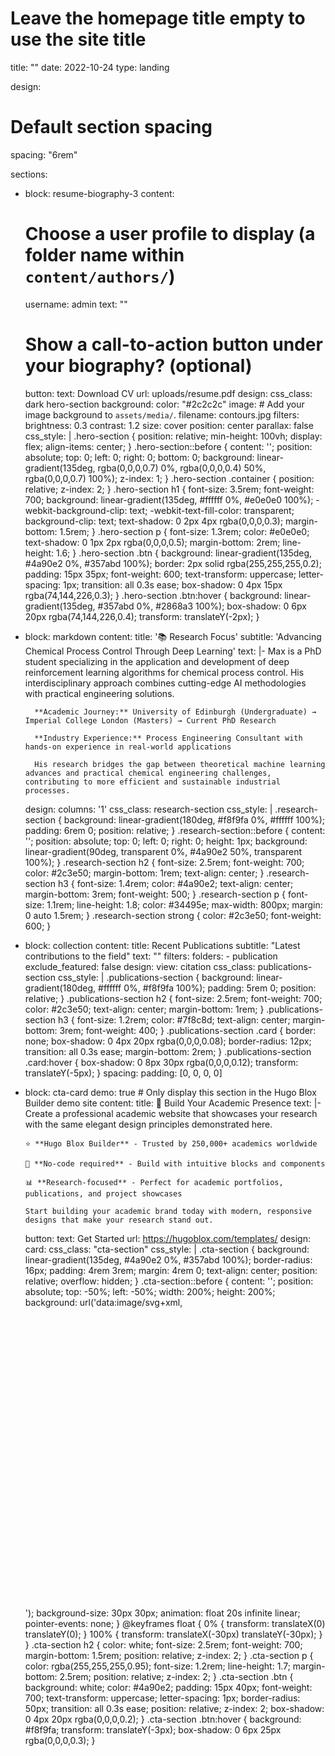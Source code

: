 # Leave the homepage title empty to use the site title
title: ""
date: 2022-10-24
type: landing

design:
  # Default section spacing
  spacing: "6rem"

sections:
  - block: resume-biography-3
    content:
      # Choose a user profile to display (a folder name within `content/authors/`)
      username: admin
      text: ""
      # Show a call-to-action button under your biography? (optional)
      button:
        text: Download CV
        url: uploads/resume.pdf
    design:
      css_class: dark hero-section
      background:
        color: "#2c2c2c"
        image:
          # Add your image background to `assets/media/`.
          filename: contours.jpg
          filters:
            brightness: 0.3
            contrast: 1.2
          size: cover
          position: center
          parallax: false
      css_style: |
        .hero-section {
          position: relative;
          min-height: 100vh;
          display: flex;
          align-items: center;
        }
        .hero-section::before {
          content: '';
          position: absolute;
          top: 0;
          left: 0;
          right: 0;
          bottom: 0;
          background: linear-gradient(135deg, rgba(0,0,0,0.7) 0%, rgba(0,0,0,0.4) 50%, rgba(0,0,0,0.7) 100%);
          z-index: 1;
        }
        .hero-section .container {
          position: relative;
          z-index: 2;
        }
        .hero-section h1 {
          font-size: 3.5rem;
          font-weight: 700;
          background: linear-gradient(135deg, #ffffff 0%, #e0e0e0 100%);
          -webkit-background-clip: text;
          -webkit-text-fill-color: transparent;
          background-clip: text;
          text-shadow: 0 2px 4px rgba(0,0,0,0.3);
          margin-bottom: 1.5rem;
        }
        .hero-section p {
          font-size: 1.3rem;
          color: #e0e0e0;
          text-shadow: 0 1px 2px rgba(0,0,0,0.5);
          margin-bottom: 2rem;
          line-height: 1.6;
        }
        .hero-section .btn {
          background: linear-gradient(135deg, #4a90e2 0%, #357abd 100%);
          border: 2px solid rgba(255,255,255,0.2);
          padding: 15px 35px;
          font-weight: 600;
          text-transform: uppercase;
          letter-spacing: 1px;
          transition: all 0.3s ease;
          box-shadow: 0 4px 15px rgba(74,144,226,0.3);
        }
        .hero-section .btn:hover {
          background: linear-gradient(135deg, #357abd 0%, #2868a3 100%);
          box-shadow: 0 6px 20px rgba(74,144,226,0.4);
          transform: translateY(-2px);
        }

  - block: markdown
    content:
      title: '📚 Research Focus'
      subtitle: 'Advancing Chemical Process Control Through Deep Learning'
      text: |-
          Max is a PhD student specializing in the application and development of deep reinforcement learning algorithms for chemical process control. His interdisciplinary approach combines cutting-edge AI methodologies with practical engineering solutions.
          
          **Academic Journey:** University of Edinburgh (Undergraduate) → Imperial College London (Masters) → Current PhD Research
          
          **Industry Experience:** Process Engineering Consultant with hands-on experience in real-world applications
          
          His research bridges the gap between theoretical machine learning advances and practical chemical engineering challenges, contributing to more efficient and sustainable industrial processes.
    design:
      columns: '1'
      css_class: research-section
      css_style: |
        .research-section {
          background: linear-gradient(180deg, #f8f9fa 0%, #ffffff 100%);
          padding: 6rem 0;
          position: relative;
        }
        .research-section::before {
          content: '';
          position: absolute;
          top: 0;
          left: 0;
          right: 0;
          height: 1px;
          background: linear-gradient(90deg, transparent 0%, #4a90e2 50%, transparent 100%);
        }
        .research-section h2 {
          font-size: 2.5rem;
          font-weight: 700;
          color: #2c3e50;
          margin-bottom: 1rem;
          text-align: center;
        }
        .research-section h3 {
          font-size: 1.4rem;
          color: #4a90e2;
          text-align: center;
          margin-bottom: 3rem;
          font-weight: 500;
        }
        .research-section p {
          font-size: 1.1rem;
          line-height: 1.8;
          color: #34495e;
          max-width: 800px;
          margin: 0 auto 1.5rem;
        }
        .research-section strong {
          color: #2c3e50;
          font-weight: 600;
        }

  - block: collection
    content:
      title: Recent Publications
      subtitle: "Latest contributions to the field"
      text: ""
      filters:
        folders:
          - publication
        exclude_featured: false
    design:
      view: citation
      css_class: publications-section
      css_style: |
        .publications-section {
          background: linear-gradient(180deg, #ffffff 0%, #f8f9fa 100%);
          padding: 5rem 0;
          position: relative;
        }
        .publications-section h2 {
          font-size: 2.5rem;
          font-weight: 700;
          color: #2c3e50;
          text-align: center;
          margin-bottom: 1rem;
        }
        .publications-section h3 {
          font-size: 1.2rem;
          color: #7f8c8d;
          text-align: center;
          margin-bottom: 3rem;
          font-weight: 400;
        }
        .publications-section .card {
          border: none;
          box-shadow: 0 4px 20px rgba(0,0,0,0.08);
          border-radius: 12px;
          transition: all 0.3s ease;
          margin-bottom: 2rem;
        }
        .publications-section .card:hover {
          box-shadow: 0 8px 30px rgba(0,0,0,0.12);
          transform: translateY(-5px);
        }
      spacing:
        padding: [0, 0, 0, 0]

  - block: cta-card
    demo: true # Only display this section in the Hugo Blox Builder demo site
    content:
      title: 🚀 Build Your Academic Presence
      text: |-
        Create a professional academic website that showcases your research with the same elegant design principles demonstrated here.

        ⭐ **Hugo Blox Builder** - Trusted by 250,000+ academics worldwide
        
        🔧 **No-code required** - Build with intuitive blocks and components
        
        📊 **Research-focused** - Perfect for academic portfolios, publications, and project showcases
        
        Start building your academic brand today with modern, responsive designs that make your research stand out.
      button:
        text: Get Started
        url: https://hugoblox.com/templates/
    design:
      card:
        css_class: "cta-section"
        css_style: |
          .cta-section {
            background: linear-gradient(135deg, #4a90e2 0%, #357abd 100%);
            border-radius: 16px;
            padding: 4rem 3rem;
            margin: 4rem 0;
            text-align: center;
            position: relative;
            overflow: hidden;
          }
          .cta-section::before {
            content: '';
            position: absolute;
            top: -50%;
            left: -50%;
            width: 200%;
            height: 200%;
            background: url('data:image/svg+xml,<svg xmlns="http://www.w3.org/2000/svg" viewBox="0 0 100 100"><circle cx="50" cy="50" r="1" fill="rgba(255,255,255,0.1)"/></svg>');
            background-size: 30px 30px;
            animation: float 20s infinite linear;
            pointer-events: none;
          }
          @keyframes float {
            0% { transform: translateX(0) translateY(0); }
            100% { transform: translateX(-30px) translateY(-30px); }
          }
          .cta-section h2 {
            color: white;
            font-size: 2.5rem;
            font-weight: 700;
            margin-bottom: 1.5rem;
            position: relative;
            z-index: 2;
          }
          .cta-section p {
            color: rgba(255,255,255,0.95);
            font-size: 1.2rem;
            line-height: 1.7;
            margin-bottom: 2.5rem;
            position: relative;
            z-index: 2;
          }
          .cta-section .btn {
            background: white;
            color: #4a90e2;
            padding: 15px 40px;
            font-weight: 700;
            text-transform: uppercase;
            letter-spacing: 1px;
            border-radius: 50px;
            transition: all 0.3s ease;
            position: relative;
            z-index: 2;
            box-shadow: 0 4px 20px rgba(0,0,0,0.2);
          }
          .cta-section .btn:hover {
            background: #f8f9fa;
            transform: translateY(-3px);
            box-shadow: 0 6px 25px rgba(0,0,0,0.3);
          }